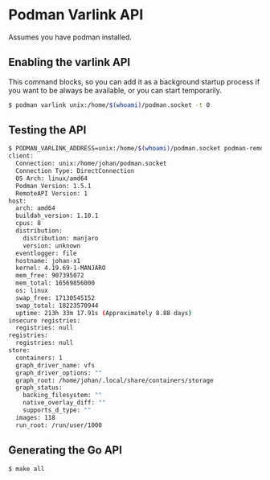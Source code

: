 # Podman Varlink API

Assumes you have podman installed.

## Enabling the varlink API

This command blocks, so you can add it as a background startup process
if you want to be always be available, or you can start temporarily.

```bash
$ podman varlink unix:/home/$(whoami)/podman.socket -t 0
```

## Testing the API

```bash
$ PODMAN_VARLINK_ADDRESS=unix:/home/$(whoami)/podman.socket podman-remote info
client:
  Connection: unix:/home/johan/podman.socket
  Connection Type: DirectConnection
  OS Arch: linux/amd64
  Podman Version: 1.5.1
  RemoteAPI Version: 1
host:
  arch: amd64
  buildah_version: 1.10.1
  cpus: 8
  distribution:
    distribution: manjaro
    version: unknown
  eventlogger: file
  hostname: johan-x1
  kernel: 4.19.69-1-MANJARO
  mem_free: 907395072
  mem_total: 16569856000
  os: linux
  swap_free: 17130545152
  swap_total: 18223570944
  uptime: 213h 33m 17.91s (Approximately 8.88 days)
insecure registries:
  registries: null
registries:
  registries: null
store:
  containers: 1
  graph_driver_name: vfs
  graph_driver_options: ""
  graph_root: /home/johan/.local/share/containers/storage
  graph_status:
    backing_filesystem: ""
    native_overlay_diff: ""
    supports_d_type: ""
  images: 118
  run_root: /run/user/1000
```

## Generating the Go API

```bash
$ make all
```